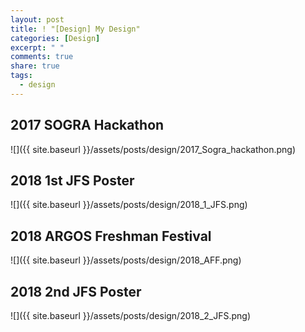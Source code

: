 ```yaml
---
layout: post
title: ! "[Design] My Design"
categories: [Design]
excerpt: " "
comments: true
share: true
tags:
  - design
---
```


## 2017 SOGRA Hackathon
![]({{ site.baseurl }}/assets/posts/design/2017_Sogra_hackathon.png)

## 2018 1st JFS Poster
![]({{ site.baseurl }}/assets/posts/design/2018_1_JFS.png)

## 2018 ARGOS Freshman Festival
![]({{ site.baseurl }}/assets/posts/design/2018_AFF.png)

## 2018 2nd JFS Poster
![]({{ site.baseurl }}/assets/posts/design/2018_2_JFS.png)

